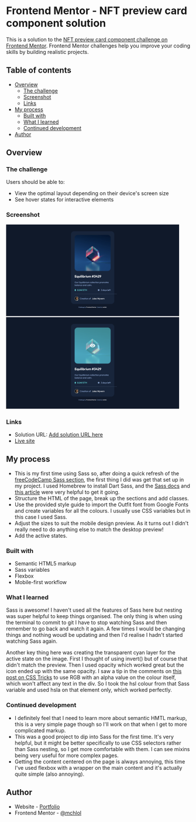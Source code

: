 # Frontend Mentor - NFT preview card component solution

This is a solution to the [NFT preview card component challenge on Frontend Mentor](https://www.frontendmentor.io/challenges/nft-preview-card-component-SbdUL_w0U). Frontend Mentor challenges help you improve your coding skills by building realistic projects. 

## Table of contents

- [Overview](#overview)
  - [The challenge](#the-challenge)
  - [Screenshot](#screenshot)
  - [Links](#links)
- [My process](#my-process)
  - [Built with](#built-with)
  - [What I learned](#what-i-learned)
  - [Continued development](#continued-development)
- [Author](#author)

## Overview

### The challenge

Users should be able to:

- View the optimal layout depending on their device's screen size
- See hover states for interactive elements

### Screenshot

<img height="250px" width="auto" src="./images/screenshot.png"/>  
<img height="250px" width="auto" src="./images/screenshot-active.png"/>  

### Links

- Solution URL: [Add solution URL here](https://your-solution-url.com)
-  [Live site](https://mchlol.github.io/nft-preview-card-component/)

## My process

- This is my first time using Sass so, after doing a quick refresh of the [freeCodeCamp Sass section](https://www.freecodecamp.org/learn/front-end-development-libraries/#sass), the first thing I did was get that set up in my project. I used Homebrew to install Dart Sass, and the [Sass docs](https://sass-lang.com/guide) and [this article](https://dev.to/darnocer/how-to-setup-your-project-with-sass-scss-ip4) were very helpful to get it going.  
- Structure the HTML of the page, break up the sections and add classes.  
- Use the provided style guide to import the Outfit font from Google Fonts and create variables for all the colours. I usually use CSS variables but in this case I used Sass.  
- Adjust the sizes to suit the mobile design preview. As it turns out I didn't really need to do anything else to match the desktop preview!  
- Add the active states.  


### Built with

- Semantic HTML5 markup
- Sass variables
- Flexbox
- Mobile-first workflow


### What I learned

Sass is awesome! I haven't used all the features of Sass here but nesting was super helpful to keep things organised. The only thing is when using the terminal to commit to git I have to stop watching Sass and then remember to go back and watch it again. A few times I would be changing things and nothing woudl be updating and then I'd realise I hadn't started watching Sass again.  
  
Another key thing here was creating the transparent cyan layer for the active state on the image. First I thought of using invert() but of course that didn't match the preview.  Then I used opacity which worked great but the icon ended up with the same opacity. I saw a tip in the comments on [this post on CSS Tricks](https://css-tricks.com/almanac/properties/o/opacity/) to use RGB with an alpha value on the colour itself, which won't affect any text in the div. So I took the hsl colour from that Sass variable and used hsla on that element only, which worked perfectly.  

### Continued development

- I definitely feel that I need to learn more about semantic HMTL markup, this is a very simple page though so I'll work on that when I get to more complicated markup.
- This was a good project to dip into Sass for the first time. It's very helpful, but it might be better specifically to use CSS selectors rather than Sass nesting, so I get more comfortable with them. I can see mixins being very useful for more complex pages.  
- Getting the content centered on the page is always annoying, this time I've used flexbox with a wrapper on the main content and it's actually quite simple (also annoying).  


## Author

- Website - [Portfolio](https://mchlol.github.io/portfolio/)
- Frontend Mentor - [@mchlol](https://www.frontendmentor.io/profile/mchlol)


